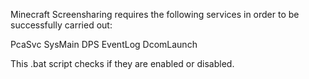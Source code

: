 Minecraft Screensharing requires the following services in order to be successfully carried out:

PcaSvc
SysMain
DPS
EventLog
DcomLaunch

This .bat script checks if they are enabled or disabled.
